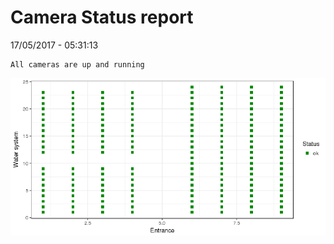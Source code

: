 Camera Status report
================
17/05/2017 - 05:31:13

    All cameras are up and running

![](camreport_files/figure-markdown_github/unnamed-chunk-2-1.png)
